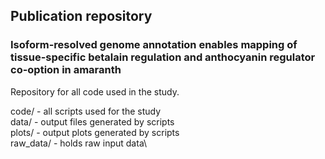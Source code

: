 ## Publication repository
### Isoform-resolved genome annotation enables mapping of tissue-specific betalain regulation and anthocyanin regulator co-option in amaranth

Repository for all code used in the study.

code/ - all scripts used for the study\
data/ - output files generated by scripts\
plots/ - output plots generated by scripts\
raw_data/ - holds raw input data\
